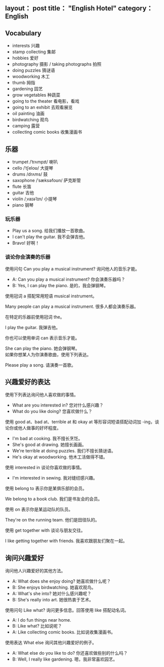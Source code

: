 layout： post
title： "English Hotel"
category： English
---

## Vocabulary

- interests 兴趣
- stamp collecting 集邮
- hobbies 爱好
- photography 摄影 / taking photographs 拍照
- doing puzzles 猜谜语
- woodworking 木工
- thumb 拇指
- gardening 园艺
- grow vegetables 种蔬菜
- going to the theater 看电影，看戏
- going to an exhibit 去观看展览
- oil painting 油画
- birdwatching 观鸟
- camping 露营
- collecting comic books 收集漫画书

## 乐器

- trumpet /ˈtrʌmpɪt/ 喇叭
- cello /ˈtʃeloʊ/ 大提琴
- drums /drʌms/ 鼓
- saxophone /ˈsæksəfoʊn/ 萨克斯管
- flute 长笛
- guitar 吉他
- violin /ˌvaɪəˈlɪn/ 小提琴
- piano 钢琴

### 玩乐器

- Play us a song. 给我们播放一首歌曲。
- I can't play the guitar. 我不会弹吉他。
- Bravo! 好啊！

### 谈论你会演奏的乐器

使用问句 Can you play a musical instrument? 询问他人的音乐才能。
 
- A: Can you play a musical instrument?          你会演奏乐器吗？          
- B: Yes, I can play the piano.   是的，我会弹钢琴。

使用冠词 a 搭配常用短语 musical instrument。
 
Many people can play a musical instrument.  很多人都会演奏乐器。
         
在特定的乐器前使用冠词 the。
         
I play the guitar.  我弹吉他。

你也可以使用单词 can 表示音乐才能。
 
She can play the piano.                                 她会弹钢琴。                       
如果你想某人为你演奏歌曲，使用下列表达。
 
Please play a song.                                 请演奏一首歌。                            

## 兴趣爱好的表达

使用下列表达询问他人喜欢做的事情。

- What are you interested in? 您对什么感兴趣？                                  
- What do you like doing? 您喜欢做什么？

使用 good at、bad at、terrible at 和 okay at 等形容词短语搭配动词加 -ing，谈论你或他人做事的好坏程度。

- I'm bad at cooking. 我不擅长烹饪。              
- She's good at drawing.  她擅长画画。
- We're terrible at doing puzzles.    我们不擅长猜谜语。
- He's okay at woodworking.   他木工活做得不错。

使用 interested in 谈论你喜欢做的事情。

- I'm interested in sewing.           我对缝纫感兴趣。     

使用 belong to 表示你是某俱乐部的会员。

We belong to a book club.   我们是书友会的会员。

使用 on 表示你是某运动队的队员。

They're on the running team.    他们是田径队的。   

使用 get together with 谈论与朋友交往。

I like getting together with friends.   我喜欢跟朋友们聚在一起。 

## 询问兴趣爱好

询问他人兴趣爱好的其他方法。
 
- A: What does she enjoy doing? 她喜欢做什么呢？
- B: She enjoys birdwatching. 她喜欢观鸟。
- A: What's she into? 她对什么感兴趣呢？
- B: She's really into art. 她很热衷于艺术。

使用问句 Like what? 询问更多信息。回答使用 like 搭配动名词。

- A: I do fun things near home.          
- B: Like what? 比如说呢？
- A: Like collecting comic books.            比如说收集漫画书。


使用表达 What else 询问其他兴趣爱好的例子。

- A: What else do you like to do? 你还喜欢做些别的什么吗？
- B: Well, I really like gardening.       嗯，我非常喜欢园艺。 

